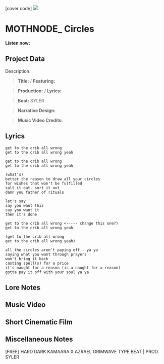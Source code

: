 [cover code] ![](57175019_319474918741616_8502199518755923887_n.jpg)

# MOTHNODE_ Circles

**Listen now:** 

## Project Data

Description.

> **Title:**  / **Featuring:** 

> **Production:**  / **Lyrics:** 

> **Beat:** SYLER

> **Narrative Design:**

> **Music Video Credits:**


## Lyrics

```
get to the crib all wrong
get to the crib all wrong yeah

get to the crib all wrong
get to the crib all wrong yeah

(what's)
better the reason to draw all your circles
for wishes that won't be fulfilled
salt it out. sort it out
damn you father of rituals 

let's say
say you want this 
say you want it
then it's done

get to the crib all wrong <----- change this one?)
get to the crib all wrong yeah

(get to the crib all wrong
get to the crib all wrong yeah)

all the circles aren't paying off - ya ya
saying what you want through prayers
won't bring it back 
casting spell(s) for a price
it's naught for a reason (is a naught for a reason)
gotta pay it off with your soul ya ya

```

## Lore Notes

## Music Video

## Short Cinematic Film

## Miscellaneous Notes

[FREE] HARD DARK KAMAARA X AZRAEL GRIMWAVE TYPE BEAT | PROD. SYLER
